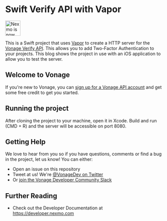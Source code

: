# Swift Verify API with Vapor

<img src="https://developer.nexmo.com/assets/images/Vonage_Nexmo.svg" height="48px" alt="Nexmo is now known as Vonage" />

This is a Swift project that uses [Vapor](vapor.codes) to create a HTTP server for the [Vonage Verify API](https://developer.nexmo.com/verify/overview). This allows you to add Two-Factor Authentication to your projects. This blog shows the project in use with an iOS application to allow you to test the server.

## Welcome to Vonage

If you're new to Vonage, you can [sign up for a Vonage API account](https://dashboard.nexmo.com/sign-up?utm_source=DEV_REL&utm_medium=github&utm_campaign=swift-vapor-verify) and get some free credit to get you started.


## Running the project

After cloning the project to your machine, open it in Xcode. Build and run (CMD + R) and the server will be accessible on port 8080. 


## Getting Help

We love to hear from you so if you have questions, comments or find a bug in the project, let us know! You can either:

* Open an issue on this repository
* Tweet at us! We're [@VonageDev on Twitter](https://twitter.com/VonageDev)
* Or [join the Vonage Developer Community Slack](https://developer.nexmo.com/community/slack)

## Further Reading

* Check out the Developer Documentation at <https://developer.nexmo.com>